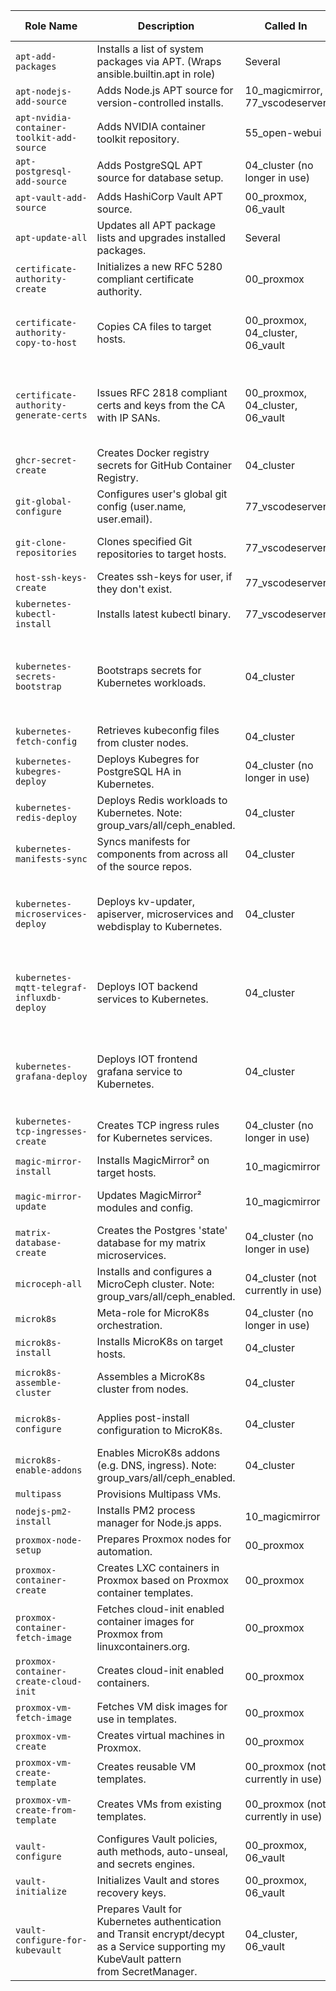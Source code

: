 | Role Name | Description | Called In | Depends On | Tested | Idempotent |
| --- | --- | --- | --- | --- | --- |
| `apt-add-packages` | Installs a list of system packages via APT. (Wraps ansible.builtin.apt in role) | Several | (none) | Tested | Yes |
| `apt-nodejs-add-source` | Adds Node.js APT source for version-controlled installs. | 10_magicmirror, 77_vscodeserver | (none) | Tested | Yes |
| `apt-nvidia-container-toolkit-add-source` | Adds NVIDIA container toolkit repository. | 55_open-webui | (none) |  | Yes |
| `apt-postgresql-add-source` | Adds PostgreSQL APT source for database setup. | 04_cluster (no longer in use) | (none) | Tested | Yes |
| `apt-vault-add-source` | Adds HashiCorp Vault APT source. | 00_proxmox, 06_vault | (none) | Tested | Yes |
| `apt-update-all` | Updates all APT package lists and upgrades installed packages. | Several | (none) | Tested | Yes |
| `certificate-authority-create` | Initializes a new RFC 5280 compliant certificate authority. | 00_proxmox | (none) | Tested | Yes |
| `certificate-authority-copy-to-host` | Copies CA files to target hosts. | 00_proxmox, 04_cluster, 06_vault | certificate-authority-create, or suitable ca.crt | Tested | Yes |
| `certificate-authority-generate-certs` | Issues RFC 2818 compliant certs and keys from the CA with IP SANs. | 00_proxmox, 04_cluster, 06_vault | certificate-authority-create, or suitable ca.crt and ca.key | Tested | will overwrite key/crt |
| `ghcr-secret-create` | Creates Docker registry secrets for GitHub Container Registry. | 04_cluster | microk8s-install | Tested | Yes |
| `git-global-configure` | Configures user's global git config (user.name, user.email). | 77_vscodeserver | (none) | Tested | Yes |
| `git-clone-repositories` | Clones specified Git repositories to target hosts. | 77_vscodeserver | (none) |  | fails on existing clones |
| `host-ssh-keys-create` | Creates ssh-keys for user, if they don't exist. | 77_vscodeserver | (none) | Tested | Yes |
| `kubernetes-kubectl-install` | Installs latest kubectl binary. | 77_vscodeserver | (none) | Tested | No |
| `kubernetes-secrets-bootstrap` | Bootstraps secrets for Kubernetes workloads. | 04_cluster | vault-configure-for-kubevault, kubernetes-fetch-config | Tested | intentionally overwrites existing secret |
| `kubernetes-fetch-config` | Retrieves kubeconfig files from cluster nodes. | 04_cluster | microk8s-configure | Tested | No |
| `kubernetes-kubegres-deploy` | Deploys Kubegres for PostgreSQL HA in Kubernetes. | 04_cluster (no longer in use) | microk8s-enable-addons | Tested | Yes |
| `kubernetes-redis-deploy` | Deploys Redis workloads to Kubernetes. Note: group_vars/all/ceph_enabled. | 04_cluster | microk8s-enable-addons |  | Yes |
| `kubernetes-manifests-sync` | Syncs manifests for components from across all of the source repos. | 04_cluster |  | Tested | Yes |
| `kubernetes-microservices-deploy` | Deploys kv-updater, apiserver, microservices and webdisplay to Kubernetes. | 04_cluster | microk8s-enable-addons, kubernetes-manifests-sync | Tested | Yes |
| `kubernetes-mqtt-telegraf-influxdb-deploy` | Deploys IOT backend services to Kubernetes. | 04_cluster | microk8s-enable-addons, kubernetes-manifests-sync | Tested | Yes |
| `kubernetes-grafana-deploy` | Deploys IOT frontend grafana service to Kubernetes. | 04_cluster | microk8s-enable-addons, kubernetes-manifests-sync | Tested | No* |
| `kubernetes-tcp-ingresses-create` | Creates TCP ingress rules for Kubernetes services. | 04_cluster (no longer in use) | microk8s-enable-addons | Tested | Yes |
| `magic-mirror-install` | Installs MagicMirror² on target hosts. | 10_magicmirror | apt-nodejs-add-source | Tested | No |
| `magic-mirror-update` | Updates MagicMirror² modules and config. | 10_magicmirror | magic-mirror-install | Tested | No |
| `matrix-database-create` | Creates the Postgres 'state' database for my matrix microservices. | 04_cluster (no longer in use) | kubernetes-kubegres-deploy | Tested | fails on existing database |
| `microceph-all` | Installs and configures a MicroCeph cluster. Note: group_vars/all/ceph_enabled. | 04_cluster (not currently in use) | (none) | Tested | fails on existing cluster |
| `microk8s` | Meta-role for MicroK8s orchestration. | 04_cluster (no longer in use) | (none) | Tested | No |
| `microk8s-install` | Installs MicroK8s on target hosts. | 04_cluster | (none) | Tested | Yes |
| `microk8s-assemble-cluster` | Assembles a MicroK8s cluster from nodes. | 04_cluster | microk8s-install | Tested | fails on existing cluster |
| `microk8s-configure` | Applies post-install configuration to MicroK8s. | 04_cluster | microk8s-assemble-cluster | Tested | No |
| `microk8s-enable-addons` | Enables MicroK8s addons (e.g. DNS, ingress). Note: group_vars/all/ceph_enabled. | 04_cluster | microk8s-configure |  | Yes |
| `multipass` | Provisions Multipass VMs. |  | (none) | Tested |  |
| `nodejs-pm2-install` | Installs PM2 process manager for Node.js apps. | 10_magicmirror | apt-nodejs-add-source | Tested | Yes |
| `proxmox-node-setup` | Prepares Proxmox nodes for automation. | 00_proxmox | (none) | Tested | Yes |
| `proxmox-container-create` | Creates LXC containers in Proxmox based on Proxmox container templates. | 00_proxmox | proxmox-node-setup | Tested | Yes |
| `proxmox-container-fetch-image` | Fetches cloud-init enabled container images for Proxmox from linuxcontainers.org. | 00_proxmox | (none) | Tested | Yes |
| `proxmox-container-create-cloud-init` | Creates cloud-init enabled containers. | 00_proxmox | proxmox-node-setup | Tested | Yes |
| `proxmox-vm-fetch-image` | Fetches VM disk images for use in templates. | 00_proxmox | (none) | Tested | Yes |
| `proxmox-vm-create` | Creates virtual machines in Proxmox. | 00_proxmox | proxmox-node-setup | Tested | Yes |
| `proxmox-vm-create-template` | Creates reusable VM templates. | 00_proxmox (not currently in use) | proxmox-node-setup | Tested | Yes |
| `proxmox-vm-create-from-template` | Creates VMs from existing templates. | 00_proxmox (not currently in use) | proxmox-vm-create-template | Tested | Yes |
| `vault-configure` | Configures Vault policies, auth methods, auto-unseal, and secrets engines. | 00_proxmox, 06_vault | apt-vault-add-source | Tested |  |
| `vault-initialize` | Initializes Vault and stores recovery keys. | 00_proxmox, 06_vault | vault-configure | Tested |  |
| `vault-configure-for-kubevault` | Prepares Vault for Kubernetes authentication and Transit encrypt/decypt as a Service supporting my KubeVault pattern from SecretManager. | 04_cluster, 06_vault | vault-initialize, microk8s-install | Tested | vault-auth secret |
